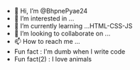 - 👋 Hi, I’m @BhpnePyae24
- 👀 I’m interested in ...
- 🌱 I’m currently learning ...HTML-CSS-JS
- 💞️ I’m looking to collaborate on ...
- 📫 How to reach me ...
- Fun fact : I'm dumb when I write code
- Fun fact(2) : I love animals
<!---
BhpnePyae24/BhpnePyae24 is a ✨ special ✨ repository because its `README.md` (this file) appears on your GitHub profile.
You can click the Preview link to take a look at your changes.
--->
